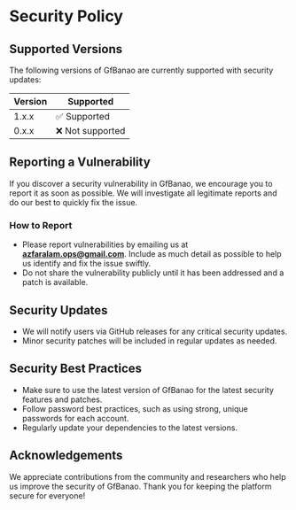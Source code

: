 # Security Policy

## Supported Versions

The following versions of GfBanao are currently supported with security updates:

| Version       | Supported          |
| ------------- | ------------------ |
| 1.x.x         | ✅ Supported       |
| 0.x.x         | ❌ Not supported   |

## Reporting a Vulnerability

If you discover a security vulnerability in GfBanao, we encourage you to report it as soon as possible. We will investigate all legitimate reports and do our best to quickly fix the issue.

### How to Report

- Please report vulnerabilities by emailing us at **azfaralam.ops@gmail.com**. Include as much detail as possible to help us identify and fix the issue swiftly.
- Do not share the vulnerability publicly until it has been addressed and a patch is available.

## Security Updates

- We will notify users via GitHub releases for any critical security updates.
- Minor security patches will be included in regular updates as needed.

## Security Best Practices

- Make sure to use the latest version of GfBanao for the latest security features and patches.
- Follow password best practices, such as using strong, unique passwords for each account.
- Regularly update your dependencies to the latest versions.

## Acknowledgements

We appreciate contributions from the community and researchers who help us improve the security of GfBanao. Thank you for keeping the platform secure for everyone!